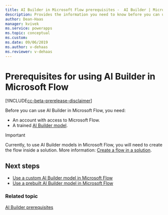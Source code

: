 ```yaml
---
title: AI Builder in Microsoft Flow prerequisites -  AI Builder | Microsoft Docs
description: Provides the information you need to know before you can use AI Builder in Microsoft Flow.
author: Dean-Haas
manager: kvivek
ms.service: powerapps
ms.topic: conceptual
ms.custom: 
ms.date: 09/06/2019
ms.author: v-dehaas
ms.reviewer: v-dehaas
---
```


# Prerequisites for using AI Builder in Microsoft Flow

[!INCLUDE[cc-beta-prerelease-disclaimer](./includes/cc-beta-prerelease-disclaimer.md)]

Before you can use AI Builder in Microsoft Flow, you need:

- An account with access to Microsoft Flow.
- A trained [AI Builder model](build-model.md).

> [!IMPORTANT]
 > Currently, to use AI Builder models in Microsoft Flow, you will need to create the flow inside a solution. More information: [Create a flow in a solution](/flow/create-flow-solution).

 ## Next steps

- [Use a custom AI Builder model in Microsoft Flow](prediction-model-in-flow.md)
- [Use a prebuilt AI Builder model in Microsoft Flow](flow-business-card-reader.md)


### Related topic

[AI Builder prerequisites](build-model.md#prerequisites)
